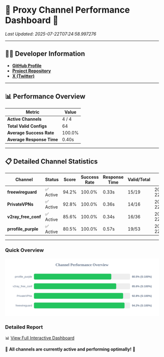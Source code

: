 # 🌟 Proxy Channel Performance Dashboard 🌟

_Last Updated: 2025-07-22T07:24:58.997276_

---

## 👩‍💻 Developer Information

- **[GitHub Profile](https://github.com/4n0nymou3)**  
- **[Project Repository](https://github.com/4n0nymou3/multi-proxy-config-fetcher)**  
- **[X (Twitter)](https://x.com/4n0nymou3)**  

---

## 📊 Performance Overview

| Metric                | Value       |
|-----------------------|-------------|
| **Active Channels**   | 4 / 4       |
| **Total Valid Configs** | 64          |
| **Average Success Rate** | 100.0%      |
| **Average Response Time** | 0.40s       |

---

## 📋 Detailed Channel Statistics

| Channel          | Status     | Score  | Success Rate | Response Time | Valid/Total | Last Success               |
|------------------|------------|--------|--------------|---------------|-------------|----------------------------|
| **freewireguard**  | ✅ Active  | 94.2%  | 100.0% | 0.33s         | 15/19       | 2025-07-22T07:24:58.995522 |
| **PrivateVPNs**  | ✅ Active  | 92.8%  | 100.0% | 0.36s         | 14/16       | 2025-07-22T07:24:58.632864 |
| **v2ray_free_conf**  | ✅ Active  | 85.6%  | 100.0% | 0.34s         | 16/36       | 2025-07-22T07:24:58.225536 |
| **prrofile_purple**  | ✅ Active  | 80.5%  | 100.0% | 0.57s         | 19/53       | 2025-07-22T07:24:57.809212 |

---

### Quick Overview
<div align="center">
  <a href="https://raw.githubusercontent.com/nullluser/NullRepo/refs/heads/main/assets/channel_stats_chart.svg">
    <img src="https://raw.githubusercontent.com/nullluser/NullRepo/refs/heads/main/assets/channel_stats_chart.svg" alt="Source Performance Statistics" width="800">
  </a>
</div>

### Detailed Report
📊 [View Full Interactive Dashboard](https://htmlpreview.github.io/?https://github.com/nullluser/NullRepo/blob/main/assets/performance_report.html)

🎉 **All channels are currently active and performing optimally!** 🎉
